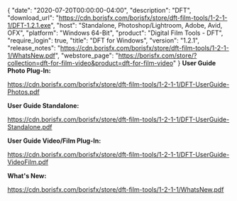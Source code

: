 {
  "date": "2020-07-20T00:00:00-04:00",
  "description": "DFT",
  "download_url": "https://cdn.borisfx.com/borisfx/store/dft-film-tools/1-2-1-1/DFT-1.2.1.exe",
  "host": "Standalone, Photoshop/Lightroom, Adobe, Avid, OFX",
  "platform": "Windows 64-Bit",
  "product": "Digital Film Tools - DFT",
  "require_login": true,
  "title": "DFT for Windows",
  "version": "1.2.1",
  "release_notes": "https://cdn.borisfx.com/borisfx/store/dft-film-tools/1-2-1-1/WhatsNew.pdf",
  "webstore_page": "https://borisfx.com/store/?collection=dft-for-film-video&product=dft-for-film-video"
}
**User Guide Photo Plug-In:**

https://cdn.borisfx.com/borisfx/store/dft-film-tools/1-2-1-1/DFT-UserGuide-Photos.pdf

**User Guide Standalone:**

https://cdn.borisfx.com/borisfx/store/dft-film-tools/1-2-1-1/DFT-UserGuide-Standalone.pdf

**User Guide Video/Film Plug-In:**

https://cdn.borisfx.com/borisfx/store/dft-film-tools/1-2-1-1/DFT-UserGuide-VideoFilm.pdf

**What's New:**

https://cdn.borisfx.com/borisfx/store/dft-film-tools/1-2-1-1/WhatsNew.pdf
